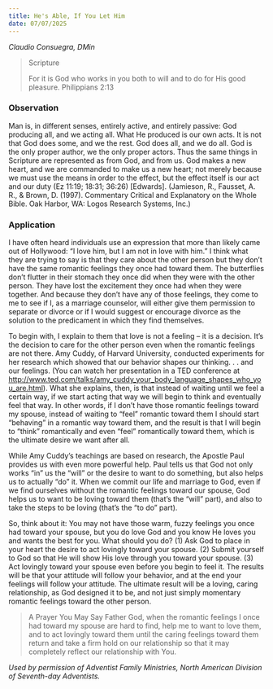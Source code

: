 ```yaml
---
title: He's Able, If You Let Him
date: 07/07/2025
---
```


_Claudio Consuegra, DMin_

> <p>Scripture</p>
> For it is God who works in you both to will and to do for His good pleasure. Philippians 2:13

### Observation

Man is, in different senses, entirely active, and entirely passive: God producing all, and we acting all. What He produced is our own acts. It is not that God does some, and we the rest. God does all, and we do all. God is the only proper author, we the only proper actors. Thus the same things in Scripture are represented as from God, and from us. God makes a new heart, and we are commanded to make us a new heart; not merely because we must use the means in order to the effect, but the effect itself is our act and our duty (Ez 11:19; 18:31; 36:26) [Edwards]. (Jamieson, R., Fausset, A. R., & Brown, D. (1997). Commentary Critical and Explanatory on the Whole Bible. Oak Harbor, WA: Logos Research Systems, Inc.)

### Application

I have often heard individuals use an expression that more than likely came out of Hollywood: “I love him, but I am not in love with him.” I think what they are trying to say is that they care about the other person but they don’t have the same romantic feelings they once had toward them. The butterflies don’t flutter in their stomach they once did when they were with the other person. They have lost the excitement they once had when they were together. And because they don’t have any of those feelings, they come to me to see if I, as a marriage counselor, will either give them permission to separate or divorce or if I would suggest or encourage divorce as the solution to the predicament in which they find themselves.

To begin with, I explain to them that love is not a feeling – it is a decision. It’s the decision to care for the other person even when the romantic feelings are not there. Amy Cuddy, of Harvard University, conducted experiments for her research which showed that our behavior shapes our thinking. . . and our feelings. (You can watch her presentation in a TED conference at http://www.ted.com/talks/amy_cuddy_your_body_language_shapes_who_you_are.html). What she explains, then, is that instead of waiting until we feel a certain way, if we start acting that way we will begin to think and eventually feel that way. In other words, if I don’t have those romantic feelings toward my spouse, instead of waiting to “feel” romantic toward them I should start “behaving” in a romantic way toward them, and the result is that I will begin to “think” romantically and even “feel” romantically toward them, which is the ultimate desire we want after all.

While Amy Cuddy’s teachings are based on research, the Apostle Paul provides us with even more powerful help. Paul tells us that God not only works “in” us the “will” or the desire to want to do something, but also helps us to actually “do” it. When we commit our life and marriage to God, even if we find ourselves without the romantic feelings toward our spouse, God helps us to want to be loving toward them (that’s the “will” part), and also to take the steps to be loving (that’s the “to do” part).

So, think about it: You may not have those warm, fuzzy feelings you once had toward your spouse, but you do love God and you know He loves you and wants the best for you. What should you do? (1) Ask God to place in your heart the desire to act lovingly toward your spouse. (2) Submit yourself to God so that He will show His love through you toward your spouse. (3) Act lovingly toward your spouse even before you begin to feel it. The results will be that your attitude will follow your behavior, and at the end your feelings will follow your attitude. The ultimate result will be a loving, caring relationship, as God designed it to be, and not just simply momentary romantic feelings toward the other person.

> <callout>A Prayer You May Say</callout>
> Father God, when the romantic feelings I once had toward my spouse are hard to find, help me to want to love them, and to act lovingly toward them until the caring feelings toward them return and take a firm hold on our relationship so that it may completely reflect our relationship with You.

_Used by permission of Adventist Family Ministries, North American Division of Seventh-day Adventists._